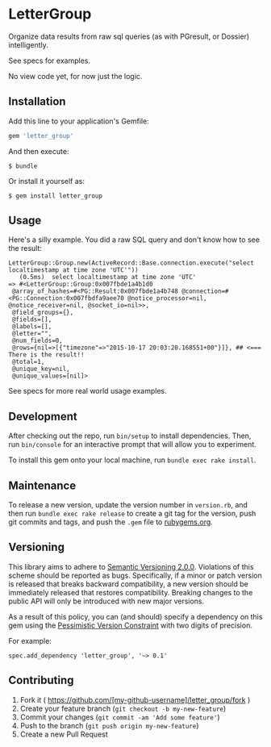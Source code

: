 # LetterGroup

Organize data results from raw sql queries (as with PGresult, or Dossier) intelligently.

See specs for examples.

No view code yet, for now just the logic.

## Installation

Add this line to your application's Gemfile:

```ruby
gem 'letter_group'
```

And then execute:

    $ bundle

Or install it yourself as:

    $ gem install letter_group

## Usage

Here's a silly example.  You did a raw SQL query and don't know how to see the result:

```
LetterGroup::Group.new(ActiveRecord::Base.connection.execute("select localtimestamp at time zone 'UTC'"))
   (0.5ms)  select localtimestamp at time zone 'UTC'
=> #<LetterGroup::Group:0x007fbde1a4b1d0
 @array_of_hashes=#<PG::Result:0x007fbde1a4b748 @connection=#<PG::Connection:0x007fbdfa9aee70 @notice_processor=nil, @notice_receiver=nil, @socket_io=nil>>,
 @field_groups={},
 @fields=[],
 @labels=[],
 @letter="",
 @num_fields=0,
 @rows={nil=>[{"timezone"=>"2015-10-17 20:03:20.168551+00"}]}, ## <=== There is the result!!
 @total=1,
 @unique_key=nil,
 @unique_values=[nil]>
 ```

See specs for more real world usage examples.

## Development

After checking out the repo, run `bin/setup` to install dependencies. Then, run `bin/console` for an interactive prompt that will allow you to experiment.

To install this gem onto your local machine, run `bundle exec rake install`.

## Maintenance

To release a new version, update the version number in `version.rb`, and then run `bundle exec rake release` to create a git tag for the version, push git commits and tags, and push the `.gem` file to [rubygems.org](https://rubygems.org).

## Versioning

This library aims to adhere to [Semantic Versioning 2.0.0](http://semver.org/).
Violations of this scheme should be reported as bugs. Specifically,
if a minor or patch version is released that breaks backward
compatibility, a new version should be immediately released that
restores compatibility. Breaking changes to the public API will
only be introduced with new major versions.

As a result of this policy, you can (and should) specify a
dependency on this gem using the [Pessimistic Version Constraint](http://docs.rubygems.org/read/chapter/16#page74) with two digits of precision.

For example:

    spec.add_dependency 'letter_group', '~> 0.1'

## Contributing

1. Fork it ( https://github.com/[my-github-username]/letter_group/fork )
2. Create your feature branch (`git checkout -b my-new-feature`)
3. Commit your changes (`git commit -am 'Add some feature'`)
4. Push to the branch (`git push origin my-new-feature`)
5. Create a new Pull Request
